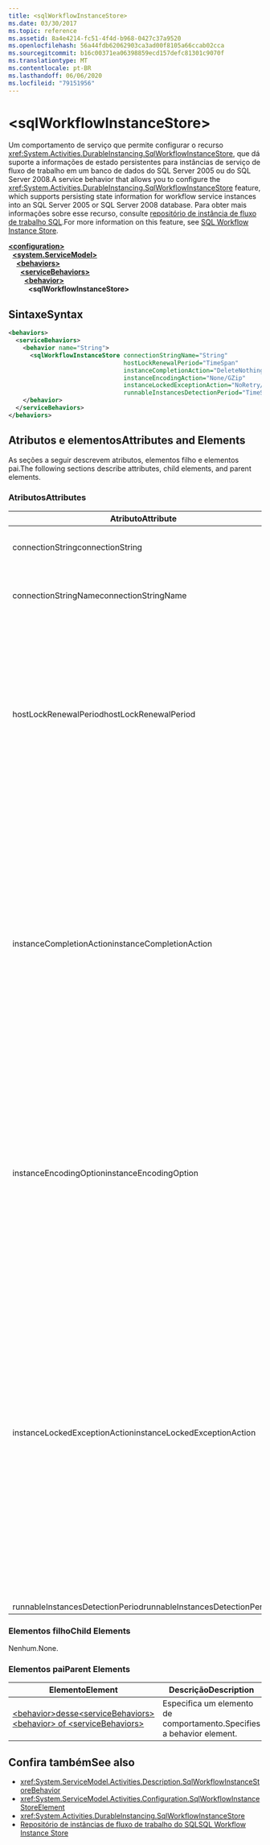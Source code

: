 ```yaml
---
title: <sqlWorkflowInstanceStore>
ms.date: 03/30/2017
ms.topic: reference
ms.assetid: 8a4e4214-fc51-4f4d-b968-0427c37a9520
ms.openlocfilehash: 56a44fdb62062903ca3ad00f8105a66ccab02cca
ms.sourcegitcommit: b16c00371ea06398859ecd157defc81301c9070f
ms.translationtype: MT
ms.contentlocale: pt-BR
ms.lasthandoff: 06/06/2020
ms.locfileid: "79151956"
---
```

# \<sqlWorkflowInstanceStore>
<span data-ttu-id="270ec-101">Um comportamento de serviço que permite configurar o recurso <xref:System.Activities.DurableInstancing.SqlWorkflowInstanceStore>, que dá suporte a informações de estado persistentes para instâncias de serviço de fluxo de trabalho em um banco de dados do SQL Server 2005 ou do SQL Server 2008.</span><span class="sxs-lookup"><span data-stu-id="270ec-101">A service behavior that allows you to configure the <xref:System.Activities.DurableInstancing.SqlWorkflowInstanceStore> feature, which supports persisting state information for workflow service instances into an SQL Server 2005 or SQL Server 2008 database.</span></span> <span data-ttu-id="270ec-102">Para obter mais informações sobre esse recurso, consulte [repositório de instância de fluxo de trabalho SQL](../../../windows-workflow-foundation/sql-workflow-instance-store.md).</span><span class="sxs-lookup"><span data-stu-id="270ec-102">For more information on this feature, see [SQL Workflow Instance Store](../../../windows-workflow-foundation/sql-workflow-instance-store.md).</span></span>  
  
[**\<configuration>**](../configuration-element.md)\
&nbsp;&nbsp;[**\<system.ServiceModel>**](system-servicemodel-of-workflow.md)\
&nbsp;&nbsp;&nbsp;&nbsp;[**\<behaviors>**](behaviors-of-workflow.md)\
&nbsp;&nbsp;&nbsp;&nbsp;&nbsp;&nbsp;[**\<serviceBehaviors>**](servicebehaviors-of-workflow.md)\
&nbsp;&nbsp;&nbsp;&nbsp;&nbsp;&nbsp;&nbsp;&nbsp;[**\<behavior>**](behavior-of-servicebehaviors-of-workflow.md)\
&nbsp;&nbsp;&nbsp;&nbsp;&nbsp;&nbsp;&nbsp;&nbsp;&nbsp;&nbsp;**\<sqlWorkflowInstanceStore>**  
  
## <a name="syntax"></a><span data-ttu-id="270ec-103">Sintaxe</span><span class="sxs-lookup"><span data-stu-id="270ec-103">Syntax</span></span>  
  
```xml  
<behaviors>
  <serviceBehaviors>
    <behavior name="String">
      <sqlWorkflowInstanceStore connectionStringName="String"
                                hostLockRenewalPeriod="TimeSpan"
                                instanceCompletionAction="DeleteNothing/DeleteAll"
                                instanceEncodingAction="None/GZip"
                                instanceLockedExceptionAction="NoRetry/BasicRetry/AggressiveRetry"
                                runnableInstancesDetectionPeriod="TimeSpan" />
    </behavior>
  </serviceBehaviors>
</behaviors>  
```  
  
## <a name="attributes-and-elements"></a><span data-ttu-id="270ec-104">Atributos e elementos</span><span class="sxs-lookup"><span data-stu-id="270ec-104">Attributes and Elements</span></span>  
 <span data-ttu-id="270ec-105">As seções a seguir descrevem atributos, elementos filho e elementos pai.</span><span class="sxs-lookup"><span data-stu-id="270ec-105">The following sections describe attributes, child elements, and parent elements.</span></span>  
  
### <a name="attributes"></a><span data-ttu-id="270ec-106">Atributos</span><span class="sxs-lookup"><span data-stu-id="270ec-106">Attributes</span></span>  
  
|<span data-ttu-id="270ec-107">Atributo</span><span class="sxs-lookup"><span data-stu-id="270ec-107">Attribute</span></span>|<span data-ttu-id="270ec-108">Descrição</span><span class="sxs-lookup"><span data-stu-id="270ec-108">Description</span></span>|  
|---------------|-----------------|  
|<span data-ttu-id="270ec-109">connectionString</span><span class="sxs-lookup"><span data-stu-id="270ec-109">connectionString</span></span>|<span data-ttu-id="270ec-110">Uma cadeia de caracteres que contém uma cadeia de conexão usada para se conectar a um banco de dados de persistência subjacente.</span><span class="sxs-lookup"><span data-stu-id="270ec-110">A string that contains a connection string used to connect to an underlying persistence database.</span></span>|  
|<span data-ttu-id="270ec-111">connectionStringName</span><span class="sxs-lookup"><span data-stu-id="270ec-111">connectionStringName</span></span>|<span data-ttu-id="270ec-112">Uma cadeia de caracteres que contém uma cadeia de conexão nomeada para o servidor de banco de dados.</span><span class="sxs-lookup"><span data-stu-id="270ec-112">A string that contains a named connection string to the database server.</span></span> <span data-ttu-id="270ec-113">Um exemplo de uma cadeia de conexão nomeada é "defaultconnectionstring".</span><span class="sxs-lookup"><span data-stu-id="270ec-113">An example of a named connection string is "DefaultConnectionString".</span></span>|  
|<span data-ttu-id="270ec-114">hostLockRenewalPeriod</span><span class="sxs-lookup"><span data-stu-id="270ec-114">hostLockRenewalPeriod</span></span>|<span data-ttu-id="270ec-115">Um valor de Timespan que especifica o período de tempo em que o host deve renovar o bloqueio em uma instância.</span><span class="sxs-lookup"><span data-stu-id="270ec-115">A Timespan value that specifies the time period in which the host must renew the lock on an instance.</span></span> <span data-ttu-id="270ec-116">Se o host não renova o bloqueio no período de tempo especificado, a instância é desbloqueada e pode ser selecionada por outro host.</span><span class="sxs-lookup"><span data-stu-id="270ec-116">If the host does not renew the lock in the specified time period, the instance is unlocked and may be picked up by another host.</span></span><br /><br /> <span data-ttu-id="270ec-117">Descarregar um fluxo de trabalho significa que ele também é mantido.</span><span class="sxs-lookup"><span data-stu-id="270ec-117">Unloading a workflow implies that it is also persisted.</span></span> <span data-ttu-id="270ec-118">Se esse atributo for definido como zero, a instância de fluxo de trabalho é mantida e descarregada imediatamente após o fluxo de trabalho fica ocioso.</span><span class="sxs-lookup"><span data-stu-id="270ec-118">If this attribute is set to zero the workflow instance is persisted and unloaded immediately after the workflow becomes idle.</span></span> <span data-ttu-id="270ec-119">Definir esse atributo como TimeSpan efetivamente desabilita a operação.</span><span class="sxs-lookup"><span data-stu-id="270ec-119">Setting this attribute to TimeSpan.MaxValue effectively disables the unload operation.</span></span> <span data-ttu-id="270ec-120">Instâncias de fluxo de trabalho ocioso nunca são descarregadas.</span><span class="sxs-lookup"><span data-stu-id="270ec-120">Idle workflow instances are never unloaded.</span></span>|  
|<span data-ttu-id="270ec-121">instanceCompletionAction</span><span class="sxs-lookup"><span data-stu-id="270ec-121">instanceCompletionAction</span></span>|<span data-ttu-id="270ec-122">Um valor que especifica se os dados da instância de fluxo de trabalho são mantidos no armazenamento de persistência depois que a instância de fluxo de trabalho seja concluída ou se ele for excluído nesse ponto.</span><span class="sxs-lookup"><span data-stu-id="270ec-122">A value that specifies whether workflow instance data is kept in the persistence store after the workflow instance completes or if it is deleted at that point.</span></span> <span data-ttu-id="270ec-123">Esse valor é do tipo <xref:System.Activities.DurableInstancing.InstanceCompletionAction>.</span><span class="sxs-lookup"><span data-stu-id="270ec-123">This value is of type <xref:System.Activities.DurableInstancing.InstanceCompletionAction>.</span></span><br /><br /> <span data-ttu-id="270ec-124">As ações enumeradas consistem em Excluir os dados da instância do armazenamento de persistência ou não excluir os dados da instância do armazenamento de persistência, quando a instância concluiu sua operação.</span><span class="sxs-lookup"><span data-stu-id="270ec-124">The enumerated actions consist of deleting the instance data from the persistence store or not deleting the instance data from the persistence store, when the instance has completed its operation.</span></span><br /><br /> <span data-ttu-id="270ec-125">Manter instâncias após conclusão faz com que o banco de dados de persistência crescer rapidamente e isso afeta o desempenho do banco de dados.</span><span class="sxs-lookup"><span data-stu-id="270ec-125">Keeping instances after completion causes the persistence database to grow rapidly and this affects the performance of the database.</span></span> <span data-ttu-id="270ec-126">Você deve configurar uma política de limpeza do banco de dados para excluir esses registros periodicamente para garantir que o desempenho do banco de dados está no nível que atender às suas necessidades de desempenho.</span><span class="sxs-lookup"><span data-stu-id="270ec-126">You should configure a database purge policy to delete these records periodically to ensure that the performance of the database is at the level that satisfy your performance requirements.</span></span>|  
|<span data-ttu-id="270ec-127">instanceEncodingOption</span><span class="sxs-lookup"><span data-stu-id="270ec-127">instanceEncodingOption</span></span>|<span data-ttu-id="270ec-128">Um valor opcional que especifica se as informações de estado da instância são compactadas usando o algoritmo de GZip antes que as informações são salvas no armazenamento de persistência.</span><span class="sxs-lookup"><span data-stu-id="270ec-128">An optional value that specifies  whether the instance state information is compressed using the GZip algorithm before the information is saved in the persistence store..</span></span> <span data-ttu-id="270ec-129">Esse valor é do tipo <xref:System.Activities.DurableInstancing.InstanceEncodingOption>.</span><span class="sxs-lookup"><span data-stu-id="270ec-129">This value is of type <xref:System.Activities.DurableInstancing.InstanceEncodingOption>.</span></span> <span data-ttu-id="270ec-130">Os valores possíveis para essa propriedade são <xref:System.Activities.DurableInstancing.InstanceEncodingOption.None> , que especifica nenhuma compactação e <xref:System.Activities.DurableInstancing.InstanceEncodingOption.GZip> , que especifica que os dados da instância são compactados e usa o algoritmo gzip.</span><span class="sxs-lookup"><span data-stu-id="270ec-130">Possible values for this property are <xref:System.Activities.DurableInstancing.InstanceEncodingOption.None>, which specifies no compression, and <xref:System.Activities.DurableInstancing.InstanceEncodingOption.GZip>, which specifies that instance data is compressed and uses the gzip algorithm.</span></span>|  
|<span data-ttu-id="270ec-131">instanceLockedExceptionAction</span><span class="sxs-lookup"><span data-stu-id="270ec-131">instanceLockedExceptionAction</span></span>|<span data-ttu-id="270ec-132">Um valor que especifica a ação que ocorre em resposta a uma exceção que é lançada quando o host tenta bloquear uma instância porque a instância está atualmente bloqueada por outro host.</span><span class="sxs-lookup"><span data-stu-id="270ec-132">A value that specifies the action that occurs in response to an exception that is thrown when the host tries to lock an instance because the instance is currently locked by another host.</span></span> <span data-ttu-id="270ec-133">Esse valor é do tipo <xref:System.Activities.DurableInstancing.InstanceLockedExceptionAction>.</span><span class="sxs-lookup"><span data-stu-id="270ec-133">This value is of type <xref:System.Activities.DurableInstancing.InstanceLockedExceptionAction>.</span></span><br /><br /> <span data-ttu-id="270ec-134">As opções permitidas para este campo são: None, repetição básica e repita agressiva.</span><span class="sxs-lookup"><span data-stu-id="270ec-134">The options allowed for this field are: None, Basic Retry, and Aggressive Retry.</span></span> <span data-ttu-id="270ec-135">O valor padrão é Nenhum.</span><span class="sxs-lookup"><span data-stu-id="270ec-135">The default value is None.</span></span> <span data-ttu-id="270ec-136">A lista a seguir fornece descrições para esses três opções:</span><span class="sxs-lookup"><span data-stu-id="270ec-136">The following list provides you with the descriptions for these three options:</span></span><br /><br /> <span data-ttu-id="270ec-137">– Nenhum.</span><span class="sxs-lookup"><span data-stu-id="270ec-137">-   None.</span></span> <span data-ttu-id="270ec-138">O host de serviço não tenta bloquear a instância e passa o <xref:System.Runtime.DurableInstancing.InstanceLockedException> ao chamador.</span><span class="sxs-lookup"><span data-stu-id="270ec-138">The service host does not attempt to lock the instance and passes the <xref:System.Runtime.DurableInstancing.InstanceLockedException> to the caller.</span></span><br /><span data-ttu-id="270ec-139">-Repetição básica.</span><span class="sxs-lookup"><span data-stu-id="270ec-139">-   Basic Retry.</span></span> <span data-ttu-id="270ec-140">O host de serviço reattempts bloquear a instância com um intervalo de repetição linear e passa a exceção para o chamador no final da sequência.</span><span class="sxs-lookup"><span data-stu-id="270ec-140">The service host reattempts to lock the instance with a linear retry interval and passes the exception to the caller at the end of the sequence.</span></span><br /><span data-ttu-id="270ec-141">-Repetição agressiva.</span><span class="sxs-lookup"><span data-stu-id="270ec-141">-   Aggressive Retry.</span></span> <span data-ttu-id="270ec-142">Reattempts de host do serviço bloquear a instância com um atraso cresce exponencialmente e passa o <xref:System.Runtime.DurableInstancing.InstanceLockedException> ao chamador no final da sequência.</span><span class="sxs-lookup"><span data-stu-id="270ec-142">The service host reattempts to lock the instance with an exponentially increasing delay and passes the <xref:System.Runtime.DurableInstancing.InstanceLockedException> to the caller at the end of the sequence.</span></span>|  
|<span data-ttu-id="270ec-143">runnableInstancesDetectionPeriod</span><span class="sxs-lookup"><span data-stu-id="270ec-143">runnableInstancesDetectionPeriod</span></span>||  
  
### <a name="child-elements"></a><span data-ttu-id="270ec-144">Elementos filho</span><span class="sxs-lookup"><span data-stu-id="270ec-144">Child Elements</span></span>  
 <span data-ttu-id="270ec-145">Nenhum.</span><span class="sxs-lookup"><span data-stu-id="270ec-145">None.</span></span>  
  
### <a name="parent-elements"></a><span data-ttu-id="270ec-146">Elementos pai</span><span class="sxs-lookup"><span data-stu-id="270ec-146">Parent Elements</span></span>  
  
|<span data-ttu-id="270ec-147">Elemento</span><span class="sxs-lookup"><span data-stu-id="270ec-147">Element</span></span>|<span data-ttu-id="270ec-148">Descrição</span><span class="sxs-lookup"><span data-stu-id="270ec-148">Description</span></span>|  
|-------------|-----------------|  
|[<span data-ttu-id="270ec-149">\<behavior>desse\<serviceBehaviors></span><span class="sxs-lookup"><span data-stu-id="270ec-149">\<behavior> of \<serviceBehaviors></span></span>](behavior-of-servicebehaviors-of-workflow.md)|<span data-ttu-id="270ec-150">Especifica um elemento de comportamento.</span><span class="sxs-lookup"><span data-stu-id="270ec-150">Specifies a behavior element.</span></span>|  
  
## <a name="see-also"></a><span data-ttu-id="270ec-151">Confira também</span><span class="sxs-lookup"><span data-stu-id="270ec-151">See also</span></span>

- <xref:System.ServiceModel.Activities.Description.SqlWorkflowInstanceStoreBehavior>
- <xref:System.ServiceModel.Activities.Configuration.SqlWorkflowInstanceStoreElement>
- <xref:System.Activities.DurableInstancing.SqlWorkflowInstanceStore>
- [<span data-ttu-id="270ec-152">Repositório de instâncias de fluxo de trabalho do SQL</span><span class="sxs-lookup"><span data-stu-id="270ec-152">SQL Workflow Instance Store</span></span>](../../../windows-workflow-foundation/sql-workflow-instance-store.md)
